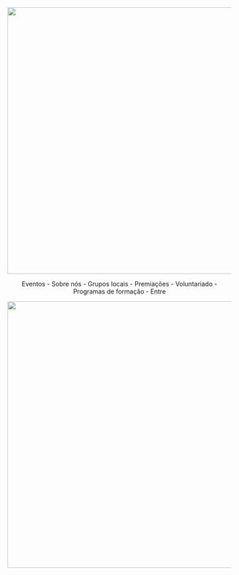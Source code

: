 <!DOCTYPE html>
<html lang="en">
<head>
<link rel="stylesheet" href="externo.css">    
<title>Líderes_do_Futuro</title>
</head>
<body>
    <center><img src="capadosite.png" width="1200px" height="600px"></center>
        <center><p> Eventos - Sobre nós - Grupos locais - Premiações - Voluntariado - Programas de formação - Entre </p></center>
         <center><img src="img2.png" width="1200px" height="600px"></center>
</body>
</html>
